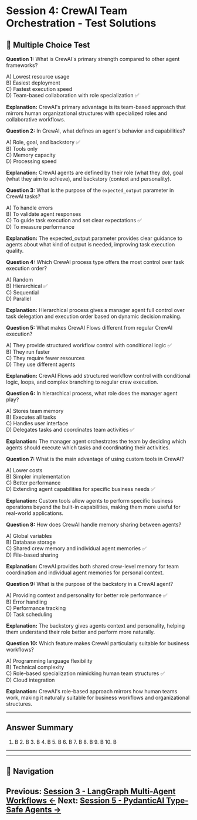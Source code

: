 # Session 4: CrewAI Team Orchestration - Test Solutions

## 📝 Multiple Choice Test

**Question 1:** What is CrewAI's primary strength compared to other agent frameworks?  

A) Lowest resource usage  
B) Easiest deployment  
C) Fastest execution speed  
D) Team-based collaboration with role specialization ✅  

**Explanation:** CrewAI's primary advantage is its team-based approach that mirrors human organizational structures with specialized roles and collaborative workflows.

**Question 2:** In CrewAI, what defines an agent's behavior and capabilities?  

A) Role, goal, and backstory ✅  
B) Tools only  
C) Memory capacity  
D) Processing speed  

**Explanation:** CrewAI agents are defined by their role (what they do), goal (what they aim to achieve), and backstory (context and personality).

**Question 3:** What is the purpose of the `expected_output` parameter in CrewAI tasks?  

A) To handle errors  
B) To validate agent responses  
C) To guide task execution and set clear expectations ✅  
D) To measure performance  

**Explanation:** The expected_output parameter provides clear guidance to agents about what kind of output is needed, improving task execution quality.

**Question 4:** Which CrewAI process type offers the most control over task execution order?  

A) Random  
B) Hierarchical ✅  
C) Sequential  
D) Parallel  

**Explanation:** Hierarchical process gives a manager agent full control over task delegation and execution order based on dynamic decision making.

**Question 5:** What makes CrewAI Flows different from regular CrewAI execution?  

A) They provide structured workflow control with conditional logic ✅  
B) They run faster  
C) They require fewer resources  
D) They use different agents  

**Explanation:** CrewAI Flows add structured workflow control with conditional logic, loops, and complex branching to regular crew execution.

**Question 6:** In hierarchical process, what role does the manager agent play?  

A) Stores team memory  
B) Executes all tasks  
C) Handles user interface  
D) Delegates tasks and coordinates team activities ✅  

**Explanation:** The manager agent orchestrates the team by deciding which agents should execute which tasks and coordinating their activities.

**Question 7:** What is the main advantage of using custom tools in CrewAI?  

A) Lower costs  
B) Simpler implementation  
C) Better performance  
D) Extending agent capabilities for specific business needs ✅  

**Explanation:** Custom tools allow agents to perform specific business operations beyond the built-in capabilities, making them more useful for real-world applications.

**Question 8:** How does CrewAI handle memory sharing between agents?  

A) Global variables  
B) Database storage  
C) Shared crew memory and individual agent memories ✅  
D) File-based sharing  

**Explanation:** CrewAI provides both shared crew-level memory for team coordination and individual agent memories for personal context.

**Question 9:** What is the purpose of the backstory in a CrewAI agent?  

A) Providing context and personality for better role performance ✅  
B) Error handling  
C) Performance tracking  
D) Task scheduling  

**Explanation:** The backstory gives agents context and personality, helping them understand their role better and perform more naturally.

**Question 10:** Which feature makes CrewAI particularly suitable for business workflows?  

A) Programming language flexibility  
B) Technical complexity  
C) Role-based specialization mimicking human team structures ✅  
D) Cloud integration  

**Explanation:** CrewAI's role-based approach mirrors how human teams work, making it naturally suitable for business workflows and organizational structures.

---

## Answer Summary

1. B  2. B  3. B  4. B  5. B  6. B  7. B  8. B  9. B  10. B  

---
---

## 🧭 Navigation

**Previous:** [Session 3 - LangGraph Multi-Agent Workflows ←](Session3_LangGraph_Multi_Agent_Workflows.md)
**Next:** [Session 5 - PydanticAI Type-Safe Agents →](Session5_PydanticAI_Type_Safe_Agents.md)
---
